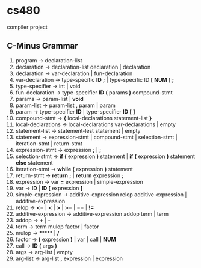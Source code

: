 # cs480
compiler project


## C-Minus Grammar

1.   program               ->      declaration-list
2.   declaration           ->      declaration-list declaration | declaration
3.   declaration           ->      var-declaration | fun-declaration
4.   var-declaration       ->      type-specific **ID** **;** | type-specific ID **[** **NUM** **]** **;**
5.   type-specifier        ->      int | void
6.   fun-declaration       ->      type-specifier **ID** **(** params **)** compound-stmt
7.   params                ->      param-list | **void**
8.   param-list            ->      param-list **,** param | param
9.   param                 ->      type-specifier **ID** | type-specifier **ID** **[** **]**
10.  compound-stmt         ->      **{** local-declarations statement-list **}**
11.  local-declarations    ->      local-declarations var-declarations | empty
12.  statement-list        ->      statement-lest statement | empty
13.  statement             ->      expression-stmt | compound-stmt | selection-stmt | iteration-stmt | return-stmt
14.  expression-stmt       ->      expression **;** | **;**
15.  selection-stmt        ->      **if** **(** expression **)** statement | **if** **(** expression **)** statement **else** statement
16.  iteration-stmt        ->      **while** **(** expression **)** statement
17.  return-stmt           ->      **return** **;** | **return** expression **;**
18.  expression            ->      var **=** expression | simple-expression
19.  var                   ->      **ID** | **ID** **[** expression **]**
20.  simple-expression     ->      additive-expression relop additive-expression | additive-expression
21.  relop                 ->      **<=** | **<** | **>** | **>=** | **==** | **!=**
22.  additive-expression   ->      additive-expression addop term | term
23.  addop                 ->      **+** | **-**
24.  term                  ->      term mulop factor | factor
25.  mulop                 ->      ***** | **/**
26.  factor                ->      **(** expression **)** | var | call | **NUM**
27.  call                  ->      **ID** **(** args **)**
28.  args                  ->      arg-list | empty
29.  arg-list              ->      arg-list **,** expression | expression
